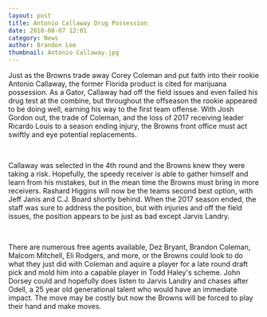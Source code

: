 ```yaml
---
layout: post
title: Antonio Callaway Drug Possession
date: 2018-08-07 12:01
category: News
author: Brandon Lee
thumbnail: Antonio Callaway.jpg
---
```


Just as the Browns trade away Corey Coleman and put faith into their rookie Antonio Callaway, the former Florida product is cited for marijuana possession. As a Gator, Callaway had off the field issues and even failed his drug test at the combine, but throughout the offseason the rookie appeared to be doing well, earning his way to the first team offense. With Josh Gordon out, the trade of Coleman, and the loss of 2017 receiving leader Ricardo Louis to a season ending injury, the Browns front office must act swiftly and eye potential replacements.

<br>

Callaway was selected in the 4th round and the Browns knew they were taking a risk. Hopefully, the speedy receiver is able to gather himself and learn from his mistakes, but in the mean time the Browns must bring in more receivers. Rashard Higgins will now be the teams second best option, with Jeff Janis and C.J. Board shortly behind. When the 2017 season ended, the staff was sure to address the position, but with injuries and off the field issues, the position appears to be just as bad except Jarvis Landry.

<br>

There are numerous free agents available, Dez Bryant, Brandon Coleman, Malcom Mitchell, Eli Rodgers, and more, or the Browns could look to do what they just did with Coleman and aquire a player for a late round draft pick and mold him into a capable player in Todd Haley's scheme. John Dorsey could and hopefully does listen to Jarvis Landry and chases after Odell, a 25 year old generational talent who would have an immediate impact. The move may be costly but now the Browns will be forced to play their hand and make moves.

